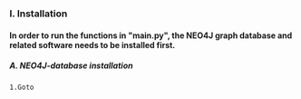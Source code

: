 
### I. Installation
#### In order to run the functions in "main.py", the NEO4J graph database and related software needs to be installed first.
##### A. NEO4J-database installation
    1.Goto 

